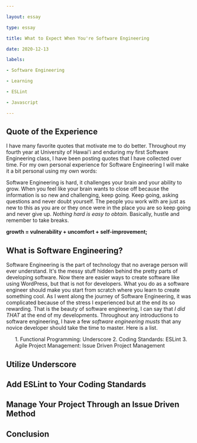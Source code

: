 ```yaml
---

layout: essay

type: essay

title: What to Expect When You're Software Engineering

date: 2020-12-13

labels:

- Software Engineering

- Learning

- ESLint

- Javascript

---
```

## Quote of the Experience 
I have many favorite quotes that motivate me to do better. Throughout my fourth year at University of Hawai'i and enduring my first Software Engineering class, I have been posting quotes that I have collected over time. For my own personal experience for Software Engineering I will make it a bit personal using my own words:

Software Engineering is hard, it challenges your brain and your ability to grow. When you feel like your brain wants to close off because the information is so new and challenging, keep going. Keep going, asking questions and never doubt yourself. The people you work with are just as new to this as you are or they once were in the place you are so keep going and never give up. *Nothing hard is easy to obtain.* Basically, hustle and remember to take breaks.

<b> growth = vulnerability + uncomfort + self-improvement; </b>
## What is Software Engineering?
Software Engineering is the part of technology that no average person will ever understand. It's the messy stuff hidden behind the pretty parts of developing software. Now there are easier ways to create software like using WordPress, but that is not for developers. What you do as a software engineer should make you start from scratch where you learn to create something cool. As I went along the journey of Software Engineering, it was complicated because of the stress I experienced but at the end its so rewarding. That is the beauty of software engineering, I can say that *I did THAT* at the end of my developments. Throughout any introductions to software engineering, I have a few *software engineering musts* that any novice developer should take the time to master. Here is a list.

<ul> 
  1. Functional Programming: Underscore
  2. Coding Standards: ESLint
  3. Agile Project Management: Issue Driven Project Management 
</ul>

## Utilize Underscore

## Add ESLint to Your Coding Standards

## Manage Your Project Through an Issue Driven Method

## Conclusion
